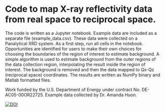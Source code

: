 # Code to map X-ray reflectivity data from real space to reciprocal space.  The code is written as a Jupyter notebook. Example data are included as a separate file (example_data.csv). These data were collected on a Panalytical XRD system. As a first step, run all cells in the notebook. Opportunities are identified for users to make their own choices for choosing the boundaries of the region of interest to estimate background. A simple algorithm is used to estimate background from the outer regions of the data collection region, interpolating the result inside the region of interest.  The background is removed and then the data mapped to Qx-Qz (reciprocal space) coordinates. The results are written as NumPy binary and Matlab formatted files. Work funded by the U.S. Department of Energy under contract No. DE-AC05-00OR22725. Example data collected by Dr. Amanda Huon.

[![DOI](https://zenodo.org/badge/DOI/10.5281/zenodo.3967628.svg)](https://doi.org/10.5281/zenodo.3967628)